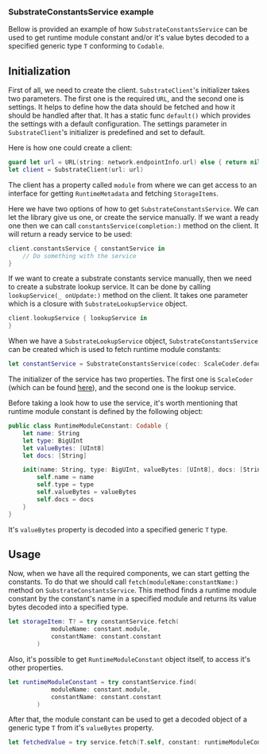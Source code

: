 ### SubstrateConstantsService example

Bellow is provided an example of how `SubstrateConstantsService` can be used to get runtime module
constant and/or it's value bytes decoded to a specified generic type `T` conforming to `Codable`.

## Initialization

First of all, we need to create the client. `SubstrateClient`'s initializer takes two parameters.
The first one is the required `URL`, and the second one is settings. It helps to define how the
data should be fetched and how it should be handled after that. It has a static func `default()`
which provides the settings with a default configuration. The settings parameter in
`SubstrateClient`'s initializer is predefined and set to default.

Here is how one could create a client:

```Swift
guard let url = URL(string: network.endpointInfo.url) else { return nil }
let client = SubstrateClient(url: url)
```

The client has a property called `module` from where we can get access to an interface for getting
`RuntimeMetadata` and fetching `StorageItems`.

Here we have two options of how to get `SubstrateConstantsService`. We can let the library give us one,
or create the service manually. If we want a ready one then we can call
`constantsService(completion:)` method on the client. It will return a ready service to be used:

```Swift
client.constantsService { constantService in
    // Do something with the service
}
```

If we want to create a substrate constants service manually, then we need to create
a substrate lookup service. It can be done by calling `lookupService(_ onUpdate:)`
method on the client. It takes one parameter which is a closure with `SubstrateLookupService` object.

```Swift
client.lookupService { lookupService in
}
```

When we have a `SubstrateLookupService` object, `SubstrateConstantsService` can be created which
is used to fetch runtime module constants:

```Swift
let constantService = SubstrateConstantsService(codec: ScaleCoder.defaultCoder(), lookup: lookupService)
```

The initializer of the service has two properties. The first one is `ScaleCoder`
(which can be found [here](https://github.com/sublabdev/scale-codec-swift)),
and the second one is the lookup service.

Before taking a look how to use the service, it's worth mentioning that runtime
module constant is defined by the following object:
```Swift
public class RuntimeModuleConstant: Codable {
    let name: String
    let type: BigUInt
    let valueBytes: [UInt8]
    let docs: [String]

    init(name: String, type: BigUInt, valueBytes: [UInt8], docs: [String]) {
        self.name = name
        self.type = type
        self.valueBytes = valueBytes
        self.docs = docs
    }
}
```
It's `valueBytes` property is decoded into a specified generic `T` type.

## Usage

Now, when we have all the required components, we can start getting the constants. To do that
we should call `fetch(moduleName:constantName:)` method on `SubstrateConstantsService`.
This method finds a runtime module constant by the constant's name in a specified module
and returns its value bytes decoded into a specified type.

```Swift
let storageItem: T? = try constantService.fetch(
            moduleName: constant.module,
            constantName: constant.constant
        )
```

Also, it's possible to get `RuntimeModuleConstant` object itself, to access
it's other properties.

```Swift
let runtimeModuleConstant = try constantService.find(
            moduleName: constant.module,
            constantName: constant.constant
        )
```

After that, the module constant can be used to get a decoded object of a
generic type `T` from it's `valueBytes` property.

```Swift
let fetchedValue = try service.fetch(T.self, constant: runtimeModuleConstant)
```